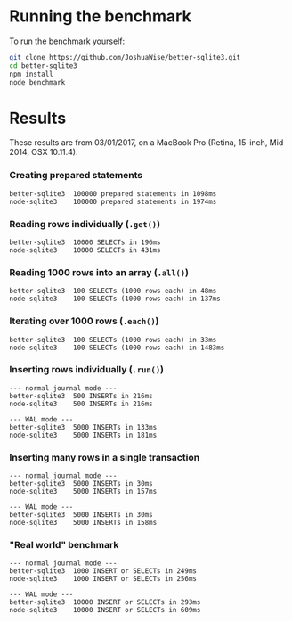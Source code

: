 # Running the benchmark

To run the benchmark yourself:
```bash
git clone https://github.com/JoshuaWise/better-sqlite3.git
cd better-sqlite3
npm install
node benchmark
```

# Results

These results are from 03/01/2017, on a MacBook Pro (Retina, 15-inch, Mid 2014, OSX 10.11.4).

### Creating prepared statements
```
better-sqlite3	100000 prepared statements in 1098ms
node-sqlite3	100000 prepared statements in 1974ms
```

### Reading rows individually (`.get()`)
```
better-sqlite3	10000 SELECTs in 196ms
node-sqlite3	10000 SELECTs in 431ms
```

### Reading 1000 rows into an array (`.all()`)
```
better-sqlite3	100 SELECTs (1000 rows each) in 48ms
node-sqlite3	100 SELECTs (1000 rows each) in 137ms
```

### Iterating over 1000 rows (`.each()`)
```
better-sqlite3	100 SELECTs (1000 rows each) in 33ms
node-sqlite3	100 SELECTs (1000 rows each) in 1483ms
```

### Inserting rows individually (`.run()`)
```
--- normal journal mode ---
better-sqlite3	500 INSERTs in 216ms
node-sqlite3	500 INSERTs in 216ms

--- WAL mode ---
better-sqlite3	5000 INSERTs in 133ms
node-sqlite3	5000 INSERTs in 181ms
```

### Inserting many rows in a single transaction
```
--- normal journal mode ---
better-sqlite3	5000 INSERTs in 30ms
node-sqlite3	5000 INSERTs in 157ms

--- WAL mode ---
better-sqlite3	5000 INSERTs in 30ms
node-sqlite3	5000 INSERTs in 158ms
```

### "Real world" benchmark
```
--- normal journal mode ---
better-sqlite3	1000 INSERT or SELECTs in 249ms
node-sqlite3	1000 INSERT or SELECTs in 256ms

--- WAL mode ---
better-sqlite3	10000 INSERT or SELECTs in 293ms
node-sqlite3	10000 INSERT or SELECTs in 609ms
```

